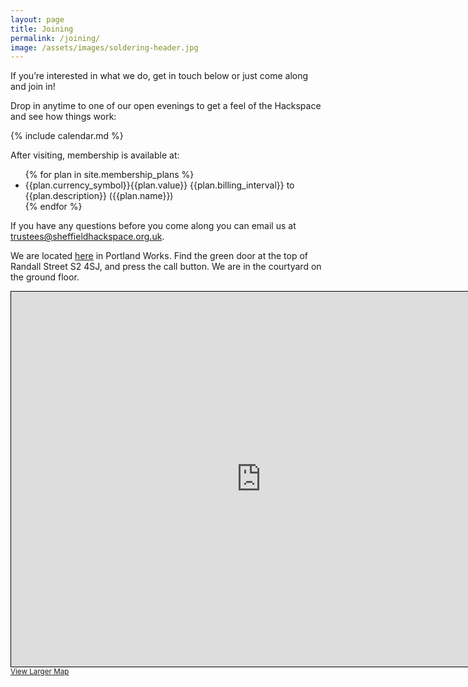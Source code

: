 ```yaml
---
layout: page
title: Joining
permalink: /joining/
image: /assets/images/soldering-header.jpg
---
```

If you’re interested in what we do, get in touch below or just come along and join in!

Drop in anytime to one of our open evenings to get a feel of the Hackspace and see how things work:

{% include calendar.md %}

After visiting, membership is available at:

<!-- information from _config.yml -->
<!-- HTML as if markdown, it gets wrapped in <p> -->
<ul>
    {% for plan in site.membership_plans %}
    <li>
        {{plan.currency_symbol}}{{plan.value}} {{plan.billing_interval}} to {{plan.description}} ({{plan.name}})
    </li>
    {% endfor %}
</ul>

If you have any questions before you come along you can email us at [trustees@sheffieldhackspace.org.uk](mailto:trustees@sheffieldhackspace.org.uk).

We are located [here](https://goo.gl/maps/EcVTWfknJ8XSRYax9) in Portland Works. Find the green door at the top of Randall Street S2 4SJ, and press the call button. We are in the courtyard on the ground floor.

<!-- Open Street Map map -->

<div class="responsive-iframe-container">
	<iframe width="800" height="600" frameborder="0" scrolling="no" marginheight="0" marginwidth="0" src="https://www.openstreetmap.org/export/embed.html?bbox=-1.477366089820862%2C53.36852420235157%2C-1.4702850580215456%2C53.37144960099323&amp;layer=mapnik&amp;marker={{ site.latitude }}%2C{{ site.longitude }}" style="border: 1px solid black"></iframe><br/><small><a href="https://www.openstreetmap.org/?mlat={{ site.latitude }}&amp;mlon={{ site.longitude }}#map=18/{{ site.latitude }}/{{ site.longitude }}&amp;layers=N">View Larger Map</a></small>
</div>
